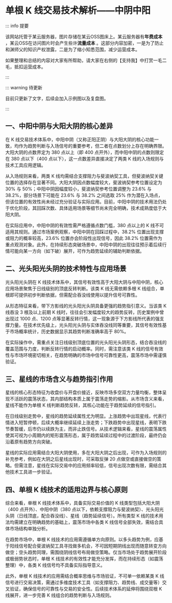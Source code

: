 # 单根 K 线交易技术解析——中阴中阳

::: info 提要

该网站托管于某云服务器，图片存储在某云OSS图床上。某云服务器有**年费成本** ，某云OSS在访问图片时会产生些许**流量成本** 。这部分内容加密，一是为了防止和渊师父的知识产权泄露，二是为了缩小知悉范围，减少运营成本。

如果整理和总结的内容对大家有所帮助，请大家在右侧的【支持我】中打赏一毛二毛，抵扣运营成本。

:::

::: warning 待更新

目前只更新了文字，后续会加入示例图以及复盘图。

:::

## 一、中阳中阴与大阳大阴的核心差异

在 K 线交易技术体系中，中阳中阴（又称正阳正阴）与大阳大阴的核心功能一致，均作为趋势判断与入场信号的重要参考，但二者在点数划分上存在明确界限。大阳大阴的点数界定为 380 点以上（即 400 点开外），而中阳中阴的点数则限定在 380 点以下（400 点以下），这一点数差异直接决定了两类 K 线的入场规则与技术工具应用逻辑。

从入场规则来看，两类 K 线均需结合支撑阻力与斐波纳契工具，但斐波纳契关键位置的选择存在显著不同。大阳大阴因点数幅度较大，斐波纳契参考位置设定为 30% 与 50%；中阳中阴因幅度较小，斐波纳契参考位置调整为 23.6% 与 38.2%，部分场景下可能在 23.6% 与 38.2% 之间选取 25% 作为潜在入场点，但该位置的有效性尚未经过充分验证与实际应用。目前，中阳中阴的技术用法仍处于优化阶段，其回踩次数、具体适用场景等细节尚未完全明确，技术成熟度低于大阳大阴。

在实际应用中，中阳中阴的有效性需严格遵循点数门槛，380 点以上的 K 线不可适用其规则。通过市场案例观察，中阳中阴在回踩过程中，38.2% 位置出现支撑或阻力的概率较高，23.6% 位置亦会阶段性出现信号，因此 38.2% 位置需作为重点观测对象。此外，在持续形态突破场景中，中阳中阴的出现往往预示着后续行情可能向某一方向（如下破）展开，可作为趋势延续的辅助判断依据。

## 二、光头阳光头阴的技术特性与应用场景

光头阳光头阴在 K 线技术体系中，其信号有效性高于大阳大阴与中阳中阴，核心应用场景聚焦于日线级别的顶底反转判断。该类 K 线无需依赖多根 K 线组合，单根即可提供初步判断依据，但需配合吞没线使用以提升信号可靠性。

从形态特征来看，带下方影线的光头阳光头阴具备更强的趋势指引意义。当该类 K 线吞没 3 根及以上前期 K 线时，往往会引发幅度较大的趋势反转，历史案例中曾出现过 1000 点、1200 点等显著反转行情，这一现象源于下方影线所代表的强支撑力量。在技术优先级上，光头阳光头阴与实体吞没线同等重要，其信号有效性基于市场概率统计，历史数据显示其趋势判断准确率高于 80%。

在实际操作中，需重点关注日线级别顶底位置的光头阳光头阴形态，结合吞没线的覆盖范围与力度，判断反转行情的启动概率。同时，需注意该类 K 线的信号有效性与市场环境密切相关，在趋势明确的市场中信号可靠性更高，震荡市场中需谨慎验证。

## 三、星线的市场含义与趋势指引作用

星线的核心形态特征为收盘价与开盘价接近，反映市场多空双方力量均衡，整体呈现不活跃的震荡状态，其内部结构本质上属于震荡走势的缩影。从市场含义来看，星线不能作为单根 K 线判断趋势反转，其核心功能在于趋势延续的信号指引。

在日线级别走势中，星线的趋势延续属性尤为明显。上涨趋势中出现星线，代表行情进入短暂停顿，后续大概率继续延续上涨走势；下跌趋势中出现星线，表明下跌节奏暂缓，后市仍以续跌为主，而非止跌信号。从技术逻辑来看，星线的震荡属性使其可视为小周期内的矩形震荡形态，属于趋势延续过程中的过渡阶段，最终仍会沿着原有趋势方向突破。

星线的实际应用需结合大阳大阴使用，多在大阳大阴之后出现，可作为入场规则的补充参考，例如在大阴之后星线出现时，可采取反弹 20 点做空或直接做空的策略。但需注意，星线在实际交易中的应用频率较低，信号出现次数有限，需结合其他技术工具进一步验证。

## 四、单根 K 线技术的适用边界与核心原则

综合来看，单根 K 线技术体系中，具备实际交易价值的 K 线类型包括大阳大阴（400 点开外）、中阳中阴（380 点以下，依赖支撑阻力与斐波纳契）、光头阳光头阴（日线顶底，配合吞没线）、星线（趋势延续信号）。所有类型 K 线的技术用法均需建立在明确趋势的基础上，震荡市场中各类 K 线信号全部失效，需结合具体市场结构单独分析。

在趋势市场中，单根 K 线技术的应用需遵循单方向原则。以多头趋势为例，应基于阳线信号配合斐波纳契工具寻找做多机会，不可因短期阴线出现而随意转变方向做空；空头趋势同理，需围绕阴线信号布局做空策略。仅当市场处于趋势展开阶段或极弱势状态时，单根 K 线技术的有效性才能充分发挥，而在持续形态（如震荡整理）中，各类 K 线信号均不具备实际指导意义。

此外，单根 K 线技术的应用需结合概率思维与市场验证，不可单一依赖某类 K 线信号进行交易决策，需通过多维度技术工具（如支撑阻力、趋势线、成交量等）交叉验证，确保信号的可靠性与交易的安全性。后续技术体系的延伸将围绕双根 K 线展开，进一步完善 K 线组合的趋势判断与入场规则。

<!-- 总结成文章形式，分章节，然后用严肃方式去总结，不要说作者指出，视频指出。章节标题不要有很浓的ai味儿。 -->